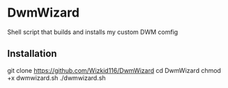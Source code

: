 # DwmWizard
Shell script that builds and installs my custom DWM comfig

## Installation
git clone https://github.com/Wizkid116/DwmWizard
cd DwmWizard
chmod +x dwmwizard.sh
./dwmwizard.sh
